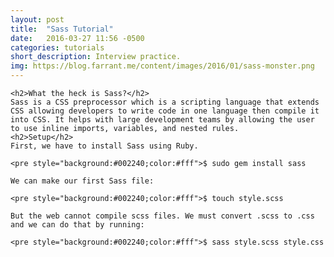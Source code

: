 ```yaml
---
layout: post
title:  "Sass Tutorial"
date:   2016-03-27 11:56 -0500
categories: tutorials
short_description: Interview practice.
img: https://blog.farrant.me/content/images/2016/01/sass-monster.png
---
```


<div class="paragraph">

	<h2>What the heck is Sass?</h2>
	Sass is a CSS preprocessor which is a scripting language that extends CSS allowing developers to write code in one language then compile it into CSS. It helps with large development teams by allowing the user to use inline imports, variables, and nested rules. 
	<h2>Setup</h2>
	First, we have to install Sass using Ruby.

	<pre style="background:#002240;color:#fff">$ sudo gem install sass
</pre>

	We can make our first Sass file:

	<pre style="background:#002240;color:#fff">$ touch style.scss
</pre>

	But the web cannot compile scss files. We must convert .scss to .css and we can do that by running:

	<pre style="background:#002240;color:#fff">$ sass style.scss style.css
</pre>

	

</div>